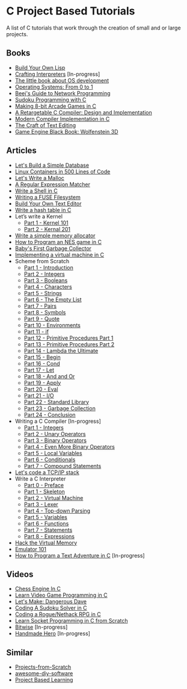 # C Project Based Tutorials

A list of C tutorials that work through the creation of small and or large projects.

## Books

* [Build Your Own Lisp](http://www.buildyourownlisp.com/)
* [Crafting Interpreters](http://www.craftinginterpreters.com/) [In-progress]
* [The little book about OS development](https://littleosbook.github.io/)
* [Operating Systems: From 0 to 1](https://tuhdo.github.io/os01/)
* [Beej's Guide to Network Programming](http://beej.us/guide/bgnet/html/multi/index.html)
* [Sudoku Programming with C](https://www.amazon.com/dp/1484209966/)
* [Making 8-bit Arcade Games in C](https://www.amazon.com/dp/1545484759/)
* [A Retargetable C Compiler: Design and Implementation](https://www.amazon.com/dp/0805316701/)
* [Modern Compiler Implementation in C](https://www.amazon.com/dp/052158390X/)
* [The Craft of Text Editing](https://www.amazon.com/dp/1411682971/)
* [Game Engine Black Book: Wolfenstein 3D](https://www.amazon.com/dp/1539692876/)

## Articles

* [Let's Build a Simple Database](https://cstack.github.io/db_tutorial/)
* [Linux Containers in 500 Lines of Code](https://blog.lizzie.io/linux-containers-in-500-loc.html)
* [Let's Write a Malloc](https://danluu.com/malloc-tutorial/)
* [A Regular Expression Matcher](https://www.cs.princeton.edu/courses/archive/spr09/cos333/beautiful.html)
* [Write a Shell in C](https://brennan.io/2015/01/16/write-a-shell-in-c/)
* [Writing a FUSE Filesystem](https://www.cs.nmsu.edu/~pfeiffer/fuse-tutorial/)
* [Build Your Own Text Editor](https://viewsourcecode.org/snaptoken/kilo/)
* [Write a hash table in C](https://github.com/jamesroutley/write-a-hash-table)
* Let’s write a Kernel
    * [Part 1 - Kernel 101](https://arjunsreedharan.org/post/82710718100/kernel-101-lets-write-a-kernel)
    * [Part 2 - Kernal 201](https://arjunsreedharan.org/post/99370248137/kernel-201-lets-write-a-kernel-with-keyboard)
* [Write a simple memory allocator](https://arjunsreedharan.org/post/148675821737/write-a-simple-memory-allocator)
* [How to Program an NES game in C](https://nesdoug.com/)
* [Baby's First Garbage Collector](http://journal.stuffwithstuff.com/2013/12/08/babys-first-garbage-collector/)
* [Implementing a virtual machine in C](https://felixangell.com/blog/virtual-machine-in-c)
* Scheme from Scratch
    * [Part 1 - Introduction](http://peter.michaux.ca/articles/scheme-from-scratch-introduction)
    * [Part 2 - Integers](http://peter.michaux.ca/articles/scheme-from-scratch-bootstrap-v0_1-integers)
    * [Part 3 - Booleans](http://peter.michaux.ca/articles/scheme-from-scratch-bootstrap-v0_2-booleans)
    * [Part 4 - Characters](http://peter.michaux.ca/articles/scheme-from-scratch-bootstrap-v0_3-characters)
    * [Part 5 - Strings](http://peter.michaux.ca/articles/scheme-from-scratch-bootstrap-v0_4-strings)
    * [Part 6 - The Empty List](http://peter.michaux.ca/articles/scheme-from-scratch-bootstrap-v0_5-the-empty-list)
    * [Part 7 - Pairs](http://peter.michaux.ca/articles/scheme-from-scratch-bootstrap-v0_6-pairs)
    * [Part 8 - Symbols](http://peter.michaux.ca/articles/scheme-from-scratch-bootstrap-v0_7-symbols)
    * [Part 9 - Quote](http://peter.michaux.ca/articles/scheme-from-scratch-bootstrap-v0_8-quote)
    * [Part 10 - Environments](http://peter.michaux.ca/articles/scheme-from-scratch-bootstrap-v0_9-environments)
    * [Part 11 - if](http://peter.michaux.ca/articles/scheme-from-scratch-bootstrap-v0_10-if)
    * [Part 12 - Primitive Procedures Part 1](http://peter.michaux.ca/articles/scheme-from-scratch-bootstrap-v0_11-primitive-procedures-part-1)
    * [Part 13 - Primitive Procedures Part 2](http://peter.michaux.ca/articles/scheme-from-scratch-bootstrap-v0_12-primitive-procedures-part-2)
    * [Part 14 - Lambda the Ultimate](http://peter.michaux.ca/articles/scheme-from-scratch-bootstrap-v0_13-lambda-the-ultimate)
    * [Part 15 - Begin](http://peter.michaux.ca/articles/scheme-from-scratch-bootstrap-v0_14-begin)
    * [Part 16 - Cond](http://peter.michaux.ca/articles/scheme-from-scratch-bootstrap-v0_15-cond)
    * [Part 17 - Let](http://peter.michaux.ca/articles/scheme-from-scratch-bootstrap-v0_16-let)
    * [Part 18 - And and Or](http://peter.michaux.ca/articles/scheme-from-scratch-bootstrap-v0_17-and-and-or)
    * [Part 19 - Apply](http://peter.michaux.ca/articles/scheme-from-scratch-bootstrap-v0_18-apply)
    * [Part 20 - Eval](http://peter.michaux.ca/articles/scheme-from-scratch-bootstrap-v0_19-eval)
    * [Part 21 - I/O](http://peter.michaux.ca/articles/scheme-from-scratch-bootstrap-v0_20-io)
    * [Part 22 - Standard Library](http://peter.michaux.ca/articles/scheme-from-scratch-bootstrap-v0_21-standard-library)
    * [Part 23 - Garbage Collection](http://peter.michaux.ca/articles/scheme-from-scratch-bootstrap-v0_22-garbage-collection)
    * [Part 24 - Conclusion](http://peter.michaux.ca/articles/scheme-from-scratch-bootstrap-conclusion)
* Writing a C Compiler [In-progress]
    * [Part 1 - Integers](https://norasandler.com/2017/11/29/Write-a-Compiler.html)
    * [Part 2 - Unary Operators](https://norasandler.com/2017/12/05/Write-a-Compiler-2.html)
    * [Part 3 - Binary Operators](https://norasandler.com/2017/12/15/Write-a-Compiler-3.html)
    * [Part 4 - Even More Binary Operators](https://norasandler.com/2017/12/28/Write-a-Compiler-4.html)
    * [Part 5 - Local Variables](https://norasandler.com/2018/01/08/Write-a-Compiler-5.html)
    * [Part 6 - Conditionals](https://norasandler.com/2018/02/25/Write-a-Compiler-6.html)
    * [Part 7 - Compound Statements](https://norasandler.com/2018/03/14/Write-a-Compiler-7.html)
* [Let's code a TCP/IP stack](http://www.saminiir.com/lets-code-tcp-ip-stack-1-ethernet-arp/)
* Write a C Interpreter
    * [Part 0 - Preface](https://github.com/lotabout/write-a-C-interpreter/blob/master/tutorial/en/0-Preface.md)
    * [Part 1 - Skeleton](https://github.com/lotabout/write-a-C-interpreter/blob/master/tutorial/en/1-Skeleton.md)
    * [Part 2 - Virtual Machine](https://github.com/lotabout/write-a-C-interpreter/blob/master/tutorial/en/2-Virtual-Machine.md)
    * [Part 3 - Lexer](https://github.com/lotabout/write-a-C-interpreter/blob/master/tutorial/en/3-Lexer.md)
    * [Part 4 - Top-down Parsing](https://github.com/lotabout/write-a-C-interpreter/blob/master/tutorial/en/4-Top-down-Parsing.md)
    * [Part 5 - Variables](https://github.com/lotabout/write-a-C-interpreter/blob/master/tutorial/en/5-Variables.md)
    * [Part 6 - Functions](https://github.com/lotabout/write-a-C-interpreter/blob/master/tutorial/en/6-Functions.md)
    * [Part 7 - Statements](https://github.com/lotabout/write-a-C-interpreter/blob/master/tutorial/en/7-Statements.md)
    * [Part 8 - Expressions](https://github.com/lotabout/write-a-C-interpreter/blob/master/tutorial/en/8-Expressions.md)
* [Hack the Virtual Memory](https://blog.holbertonschool.com/hack-virtual-memory-stack-registers-assembly-code/)
* [Emulator 101](http://emulator101.com/)
* [How to Program a Text Adventure in C](https://helderman.github.io/htpataic/htpataic01.html) [In-progress]

## Videos

* [Chess Engine In C](https://www.youtube.com/playlist?list=PLZ1QII7yudbc-Ky058TEaOstZHVbT-2hg)
* [Learn Video Game Programming in C](https://www.youtube.com/playlist?list=PLT6WFYYZE6uLMcPGS3qfpYm7T_gViYMMt)
* [Let's Make: Dangerous Dave](https://www.youtube.com/playlist?list=PLSkJey49cOgTSj465v2KbLZ7LMn10bCF9)
* [Coding A Sudoku Solver in C](https://www.youtube.com/playlist?list=PLkTXsX7igf8edTYU92nU-f5Ntzuf-RKvW)
* [Coding a Rogue/Nethack RPG in C](https://www.youtube.com/playlist?list=PLkTXsX7igf8erbWGYT4iSAhpnJLJ0Nk5G)
* [Learn Socket Programming in C from Scratch](https://www.udemy.com/learn-socket-programming-in-c-from-scratch/)
* [Bitwise](https://github.com/pervognsen/bitwise) [In-progress]
* [Handmade Hero](https://handmadehero.org/) [In-progress]

## Similar

* [Projects-from-Scratch](https://github.com/AlgoryL/Projects-from-Scratch)
* [awesome-diy-software](https://github.com/cweagans/awesome-diy-software)
* [Project Based Learning](https://github.com/tuvtran/project-based-learning)
